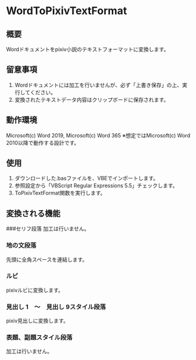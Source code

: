 # WordToPixivTextFormat

## 概要
Wordドキュメントをpixiv小説のテキストフォーマットに変換します。

## 留意事項
1. Wordドキュメントには加工を行いませんが、必ず「上書き保存」の上、実行してください。
2. 変換されたテキストデータ内容はクリップボードに保存されます。

## 動作環境
Microsoft(c) Word 2019, Microsoft(c) Word 365
※想定ではMicrosoft(c)  Word 2010以降で動作する設計です。

## 使用
1. ダウンロードした.basファイルを、VBEでインポートします。
2. 参照設定から「VBScript Regular Expressions 5.5」チェックします。
3. ToPixivTextFormat関数を実行します。

## 変換される機能
###セリフ段落
加工は行いません。

### 地の文段落
先頭に全角スペースを連結します。

### ルビ
pixivルビに変換します。

### 見出し 1　～　見出し 9スタイル段落
pixiv見出しに変換します。

### 表題、副題スタイル段落
加工は行いません。
